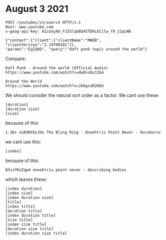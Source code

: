 # August 3 2021

~~~
POST /youtubei/v1/search HTTP/1.1
Host: www.youtube.com
x-goog-api-key: AIzaSyAO_FJ2SlqU8Q4STEHLGCilw_Y9_11qcW8

{"context":{"client":{"clientName":"MWEB", "clientVersion":"2.19700101"}},
"params":"EgIQAQ", "query":"daft punk topic around the world"}
~~~

Compare:

~~~
Daft Punk - Around the world (Official Audio)
https://www.youtube.com/watch?v=dwDns8x3Jb4

Around the World
https://www.youtube.com/watch?v=Jb6gcoR266U
~~~

We should consider the natural sort order as a factor. We cant use these:

~~~
[duration]
[duration size]
[size]
~~~

because of this:

~~~
1.36s eiN30tKzJHo The Bling Ring - Oneohtrix Point Never - Ouroboros
~~~

we cant use this:

~~~
[index]
~~~

because of this:

~~~
B3szYRzZqp4 oneohtrix point never - describing bodies
~~~

which leaves these:

~~~
[index duration]
[index size]
[index duration size]
[title]
[index title]
[duration title]
[index duration title]
[size title]
[index size title]
[duration size title]
[index duration size title]
~~~

